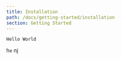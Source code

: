 ```yaml
---
title: Installation
path: /docs/getting-started/installation
section: Getting Started
---
```


```
Hello World
```

h`e` nj
